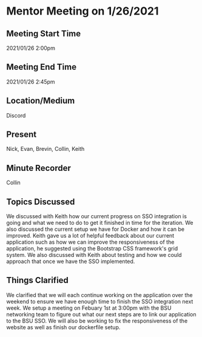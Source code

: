 # Mentor Meeting on 1/26/2021

## Meeting Start Time

2021/01/26 2:00pm

## Meeting End Time

2021/01/26 2:45pm

## Location/Medium

Discord

## Present

Nick, Evan, Brevin, Collin, Keith

## Minute Recorder

Collin

## Topics Discussed

We discussed with Keith how our current progress on SSO integration is going and what we need to do to get it finished in time for the iteration. We also discussed the current setup we have for Docker and how it can be improved. Keith gave us a lot of helpful feedback about our current application such as how we can improve the responsiveness of the application, he suggested using the Bootstrap CSS framework's grid system. We also discussed with Keith about testing and how we could approach that once we have the SSO implemented.

## Things Clarified
We clarified that we will each continue working on the application over the weekend to ensure we have enough time to finish the SSO integration next week. We setup a meeting on Febuary 1st at 3:00pm with the BSU networking team to figure out what our next steps are to link our application to the BSU SSO. We will also be working to fix the responsiveness of the website as well as finish our dockerfile setup.
